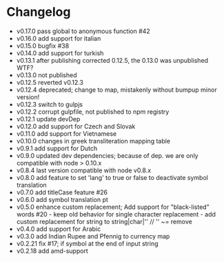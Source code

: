 Changelog
=========

-	v0.17.0 pass global to anonymous function #42
-	v0.16.0 add support for italian
-	v0.15.0 bugfix #38
-	v0.14.0 add support for turkish
-	v0.13.1 after publishing corrected 0.12.5, the 0.13.0 was unpublished WTF?
-	v0.13.0 not published
-	v0.12.5 reverted v0.12.3
-	v0.12.4 deprecated; change to map, mistakenly without bumpup minor version!
-	v0.12.3 switch to gulpjs
-	v0.12.2 corrupt gulpfile, not published to npm registry
-	v0.12.1 update devDep
-	v0.12.0 add support for Czech and Slovak
-	v0.11.0 add support for Vietnamese
-	v0.10.0 changes in greek transliteration mapping table
-	v0.9.1 add support for Dutch
-	v0.9.0 updated dev dependencies; because of dep. we are only compatible with node > 0.10.x
-	v0.8.4 last version compatible with node v0.8.x
-	v0.8.0 add feature to set 'lang' to true or false to deactivate symbol translation
-	v0.7.0 add titleCase feature #26
-	v0.6.0 add symbol translation pt
-	v0.5.0 enhance custom replacement; Add support for "black-listed" words #20 - keep old behavior for single character replacement - add custom replacement for string to string|char|'' // '' ~= remove
-	v0.4.0 add support for Arabic
-	v0.3.0 add Indian Rupee and Pfennig to currency map
-	v0.2.21 fix #17; if symbol at the end of input string
-	v0.2.18 add amd-support
